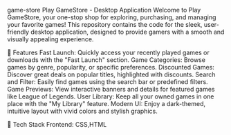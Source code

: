 game-store
Play GameStore - Desktop Application Welcome to Play GameStore, your one-stop shop for exploring, purchasing, and managing your favorite games! This repository contains the code for the sleek, user-friendly desktop application, designed to provide gamers with a smooth and visually appealing experience.

📌 Features Fast Launch: Quickly access your recently played games or downloads with the "Fast Launch" section. Game Categories: Browse games by genre, popularity, or specific preferences. Discounted Games: Discover great deals on popular titles, highlighted with discounts. Search and Filter: Easily find games using the search bar or predefined filters. Game Previews: View interactive banners and details for featured games like League of Legends. User Library: Keep all your owned games in one place with the "My Library" feature. Modern UI: Enjoy a dark-themed, intuitive layout with vivid colors and stylish graphics.

🚀 Tech Stack Frontend: CSS,HTML
